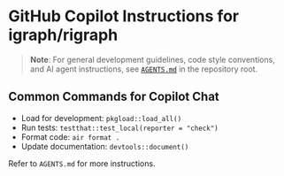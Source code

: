 # GitHub Copilot Instructions for igraph/rigraph

> **Note**: For general development guidelines, code style conventions, and AI agent instructions, see [`AGENTS.md`](../AGENTS.md) in the repository root.

## Common Commands for Copilot Chat

- Load for development: `pkgload::load_all()`
- Run tests: `testthat::test_local(reporter = "check")`
- Format code: `air format .`
- Update documentation: `devtools::document()`

Refer to `AGENTS.md` for more instructions.

